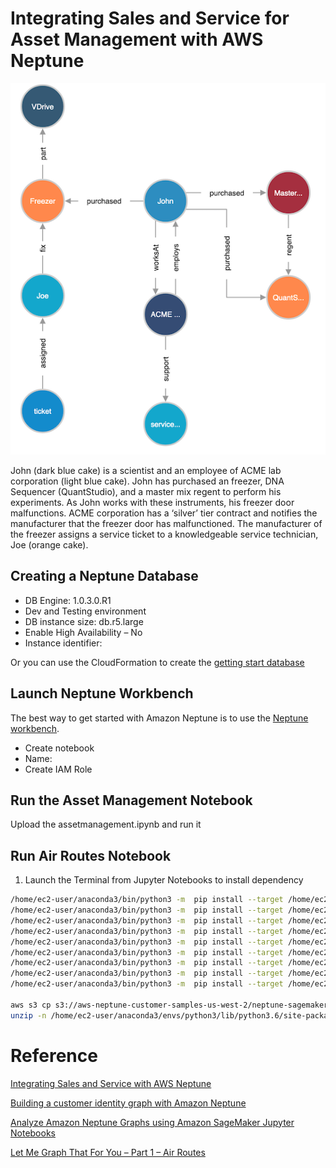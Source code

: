 # Integrating Sales and Service for Asset Management with AWS Neptune

![asset-mgnt-architecture](media/asset-mgnt-architecture.jpg)

John (dark blue cake) is a scientist and an employee of ACME lab corporation (light blue cake). John has purchased an freezer, DNA Sequencer (QuantStudio), and a master mix regent to perform his experiments. As John works with these instruments, his freezer door malfunctions. ACME corporation has a ‘silver’ tier contract and notifies the manufacturer that the freezer door has malfunctioned. The manufacturer of the freezer assigns a service ticket to a knowledgeable service technician, Joe (orange cake).

## Creating a Neptune Database

- DB Engine: 1.0.3.0.R1
- Dev and Testing environment
- DB instance size: db.r5.large
- Enable High Availability – No
- Instance identifier: <asset-mgnt-db>

Or you can use the CloudFormation to create the [getting start database](scripts/neptune-full-stack-nested-template.json)

## Launch Neptune Workbench

The best way to get started with Amazon Neptune is to use the [Neptune workbench](https://docs.aws.amazon.com/neptune/latest/userguide/notebooks.html). 

- Create notebook
- Name: <asset-mgnt-notebook>
- Create IAM Role

## Run the Asset Management Notebook

Upload the assetmanagement.ipynb and run it

## Run Air Routes Notebook

1. Launch the Terminal from Jupyter Notebooks to install dependency

```bash
/home/ec2-user/anaconda3/bin/python3 -m  pip install --target /home/ec2-user/anaconda3/envs/python3/lib/python3.6/site-packages/ msgpack
/home/ec2-user/anaconda3/bin/python3 -m  pip install --target /home/ec2-user/anaconda3/envs/python3/lib/python3.6/site-packages/ ipython-gremlin
/home/ec2-user/anaconda3/bin/python3 -m  pip install --target /home/ec2-user/anaconda3/envs/python3/lib/python3.6/site-packages/ gremlinpython
/home/ec2-user/anaconda3/bin/python3 -m  pip install --target /home/ec2-user/anaconda3/envs/python3/lib/python3.6/site-packages/ tornado
/home/ec2-user/anaconda3/bin/python3 -m  pip install --target /home/ec2-user/anaconda3/envs/python3/lib/python3.6/site-packages/ ipython_unittest
/home/ec2-user/anaconda3/bin/python3 -m  pip install --target /home/ec2-user/anaconda3/envs/python3/lib/python3.6/site-packages/ jupyter_dojo
/home/ec2-user/anaconda3/bin/python3 -m  pip install --target /home/ec2-user/anaconda3/envs/python3/lib/python3.6/site-packages/ sparqlwrapper
/home/ec2-user/anaconda3/bin/python3 -m  pip install --target /home/ec2-user/anaconda3/envs/python3/lib/python3.6/site-packages/ ipython-sparql
/home/ec2-user/anaconda3/bin/python3 -m  pip install --target /home/ec2-user/anaconda3/envs/python3/lib/python3.6/site-packages/ ipywidgets

aws s3 cp s3://aws-neptune-customer-samples-us-west-2/neptune-sagemaker/bin/neptune-python-utils/neptune_python_utils.zip /home/ec2-user/anaconda3/envs/python3/lib/python3.6/site-packages/
unzip -n /home/ec2-user/anaconda3/envs/python3/lib/python3.6/site-packages/neptune_python_utils.zip -d /home/ec2-user/anaconda3/envs/python3/lib/python3.6/site-packages/
```

# Reference
[Integrating Sales and Service with AWS Neptune](https://github.com/aws-samples/aws-neptune-asset-management)

[Building a customer identity graph with Amazon Neptune](https://aws.amazon.com/blogs/database/building-a-customer-identity-graph-with-amazon-neptune/)

[Analyze Amazon Neptune Graphs using Amazon SageMaker Jupyter Notebooks](https://aws.amazon.com/blogs/database/analyze-amazon-neptune-graphs-using-amazon-sagemaker-jupyter-notebooks/)

[Let Me Graph That For You – Part 1 – Air Routes](https://aws.amazon.com/blogs/database/let-me-graph-that-for-you-part-1-air-routes/)